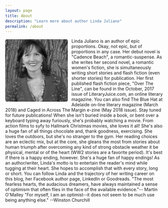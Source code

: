 ```yaml
---
layout: page
title: About
description: "Learn more about author Linda Juliano"
permalink: /about
---
```


<img src="/assets/linda.jpg" height="200" width="200" alt="Picture of Linda Juliano" style="float: left; margin: 3px 12px 3px 0px; border-radius: 5px;"> 
Linda Juliano is an author of epic proportions. 
Okay, not epic, but of proportions in any case. 
Her debut novel is "Cadence Beach", a romantic-suspense. 
As she writes her second novel, a romantic women's fiction, she is simultaneously writing short stories and flash fiction 
(even shorter stories) for publication. Her first published flash fiction piece, "Over The Line", 
can be found in the October, 2017 issue of LiteraryJuice.com, an online literary magazine. 
You can also find The Blue Hat at Adelaide on-line literary magazine (March 2018) and Caged in Across The Margin e-zine 
(May 2018 issue). Stay tuned for future publications! When she isn't buried inside a book, or bent over a keyboard 
typing away furiously, she's probably watching a movie. From action films to syfy to Hallmark Christmas movies, 
she loves it all! She's also a huge fan of all things chocolate and, thank goodness, exercising. She loves the outdoors, 
but she's no stranger to the gym. Her reading choices are an eclectic mix, but at the core, she gleans the most from 
stories about human triumph after overcoming any kind of strong obstacle weather it be physical, mental or of the heart 
(WW2 stories are a favorite period). It's best if there is a happy ending, however. She's a huge fan of happy endings! 
As an author/writer, Linda's motto is to entertain the reader's mind while tugging at their heart. She hopes to accomplish 
that with every story, long or short. You can follow Linda and the trajectory of her writing career on this blog, her 
Facebook author page, LinkedIn or Goodreads. "The most fearless hearts, the audacious dreamers, have always maintained a 
sense of optimism that often flies in the face of the available evidence."-- Martin O'Malley 
"For myself, I am an optimist--it 
does not seem to be much use being anything else." --Winston Churchill